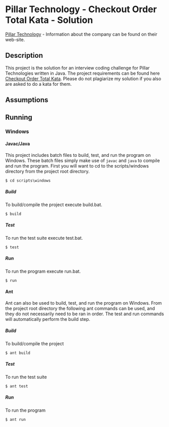 # Pillar Technology - Checkout Order Total Kata - Solution 

[Pillar Technology](https://pillartechnology.com/) - Information about the company can be found on their web-site. 

## Description
This project is the solution for an interview coding challenge for Pillar Technologies written in Java. The project requirements can be found here [Checkout Order Total Kata](https://github.com/PillarTechnology/kata-checkout-order-total). Please do not plagiarize my solution if you also are asked to do a kata for them. 

## Assumptions

## Running

### Windows

#### Javac/Java
This project includes batch files to build, test, and run the program on Windows. These batch files simply make use of `javac` and `java` to compile and run the program. First you will want to cd to the scripts/windows directory from the project root directory. 

```
$ cd scripts\windows
```

##### Build
To build/compile the project execute build.bat.

```
$ build
```

##### Test

To run the test suite execute test.bat.

```
$ test
```

##### Run

To run the program execute run.bat.

```
$ run
```

#### Ant

Ant can also be used to build, test, and run the program on Windows. From the project root directory the following ant commands can be used, and they do not necessarily need to be ran in order. The test and run commands will automatically perform the build step. 

##### Build
To build/compile the project

```
$ ant build
```

##### Test

To run the test suite

```
$ ant test
```

##### Run

To run the program

```
$ ant run
```

